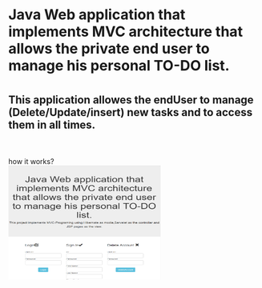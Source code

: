 <!DOCTYPE html>
<html>
<body>
  <h1>Java Web application that implements MVC architecture that allows the private end user to manage his personal TO-DO list.<h1>
  <h2>This application allowes the endUser to manage (Delete/Update/insert) new tasks and to access them in all times.</h2>
  <br><br>how it works?<br>
  <img src="firstpage.png" style="width:304px;height:228px;">
</body>
</html>
